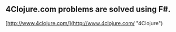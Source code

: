 ## 4Clojure.com problems are solved using F#.  ##



[http://www.4clojure.com/](http://www.4clojure.com/ "4Clojure")
